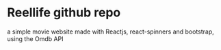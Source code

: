 # Reellife github repo
 a simple movie website made with Reactjs, react-spinners and bootstrap, using the Omdb API
